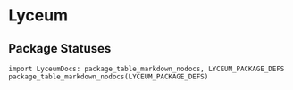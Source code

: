 # Lyceum

## Package Statuses

```@eval
import LyceumDocs: package_table_markdown_nodocs, LYCEUM_PACKAGE_DEFS
package_table_markdown_nodocs(LYCEUM_PACKAGE_DEFS)
```